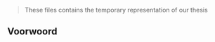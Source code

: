 >These files contains the temporary representation of our thesis
## Voorwoord

<!-- Vul hier aan -->


